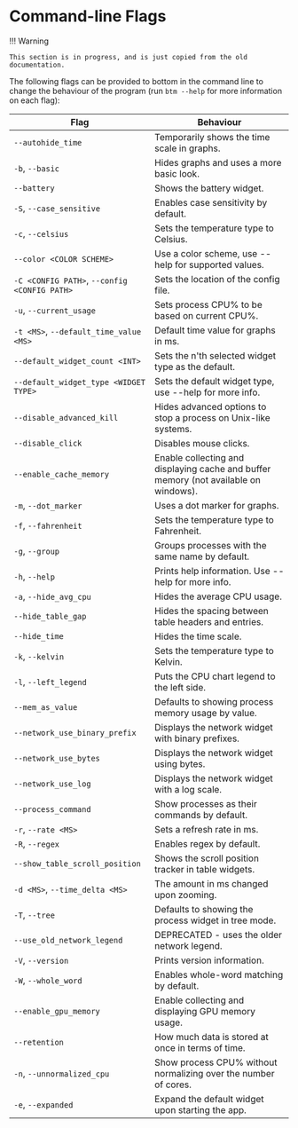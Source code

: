 # Command-line Flags

!!! Warning

    This section is in progress, and is just copied from the old documentation.

The following flags can be provided to bottom in the command line to change the behaviour of the program (run `btm --help` for more information on each flag):

| Flag                                         | Behaviour                                                                            |
|----------------------------------------------|--------------------------------------------------------------------------------------|
| `--autohide_time`                            | Temporarily shows the time scale in graphs.                                          |
| `-b`, `--basic`                              | Hides graphs and uses a more basic look.                                             |
| `--battery`                                  | Shows the battery widget.                                                            |
| `-S`, `--case_sensitive`                     | Enables case sensitivity by default.                                                 |
| `-c`, `--celsius`                            | Sets the temperature type to Celsius.                                                |
| `--color <COLOR SCHEME>`                     | Use a color scheme, use --help for supported values.                                 |
| `-C <CONFIG PATH>`, `--config <CONFIG PATH>` | Sets the location of the config file.                                                |
| `-u`, `--current_usage`                      | Sets process CPU% to be based on current CPU%.                                       |
| `-t <MS>`, `--default_time_value <MS>`       | Default time value for graphs in ms.                                                 |
| `--default_widget_count <INT>`               | Sets the n'th selected widget type as the default.                                   |
| `--default_widget_type <WIDGET TYPE>`        | Sets the default widget type, use --help for more info.                              |
| `--disable_advanced_kill`                    | Hides advanced options to stop a process on Unix-like systems.                       |
| `--disable_click`                            | Disables mouse clicks.                                                               |
| `--enable_cache_memory`                      | Enable collecting and displaying cache and buffer memory (not available on windows). |
| `-m`, `--dot_marker`                         | Uses a dot marker for graphs.                                                        |
| `-f`, `--fahrenheit`                         | Sets the temperature type to Fahrenheit.                                             |
| `-g`, `--group`                              | Groups processes with the same name by default.                                      |
| `-h`, `--help`                               | Prints help information. Use --help for more info.                                   |
| `-a`, `--hide_avg_cpu`                       | Hides the average CPU usage.                                                         |
| `--hide_table_gap`                           | Hides the spacing between table headers and entries.                                 |
| `--hide_time`                                | Hides the time scale.                                                                |
| `-k`, `--kelvin`                             | Sets the temperature type to Kelvin.                                                 |
| `-l`, `--left_legend`                        | Puts the CPU chart legend to the left side.                                          |
| `--mem_as_value`                             | Defaults to showing process memory usage by value.                                   |
| `--network_use_binary_prefix`                | Displays the network widget with binary prefixes.                                    |
| `--network_use_bytes`                        | Displays the network widget using bytes.                                             |
| `--network_use_log`                          | Displays the network widget with a log scale.                                        |
| `--process_command`                          | Show processes as their commands by default.                                         |
| `-r`, `--rate <MS>`                          | Sets a refresh rate in ms.                                                           |
| `-R`, `--regex`                              | Enables regex by default.                                                            |
| `--show_table_scroll_position`               | Shows the scroll position tracker in table widgets.                                  |
| `-d <MS>`, `--time_delta <MS>`               | The amount in ms changed upon zooming.                                               |
| `-T`, `--tree`                               | Defaults to showing the process widget in tree mode.                                 |
| `--use_old_network_legend`                   | DEPRECATED - uses the older network legend.                                          |
| `-V`, `--version`                            | Prints version information.                                                          |
| `-W`, `--whole_word`                         | Enables whole-word matching by default.                                              |
| `--enable_gpu_memory`                        | Enable collecting and displaying GPU memory usage.                                   |
| `--retention`                                | How much data is stored at once in terms of time.                                    |
| `-n`, `--unnormalized_cpu`                   | Show process CPU% without normalizing over the number of cores.                      |
| `-e`, `--expanded`                           | Expand the default widget upon starting the app.                                     |
